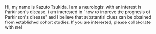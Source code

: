 Hi, my name is Kazuto Tsukida. 
I am a neurologist with an interest in Parkinson's disease.
I am interested in "how to improve the prognosis of Parkinson's disease" and I believe that substantial clues can be obtained from established cohort studies.
If you are interested, please collaborate with me!

<!---
KazutoTsukita/KazutoTsukita is a ✨ special ✨ repository because its `README.md` (this file) appears on your GitHub profile.
You can click the Preview link to take a look at your changes.
--->

